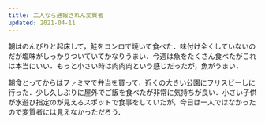 ```yaml
---
title: 二人なら通報されん変質者
updated: 2021-04-11
---
```


朝はのんびりと起床して，鮭をコンロで焼いて食べた．味付け全くしていないのだが塩味がしっかりついていてかなりうまい．今週は魚をたくさん食べたがこれは本当にいい．もっと小さい時は肉肉肉という感じだったが，魚がうまい．

朝食とってからはファミマで弁当を買って，近くの大きい公園にフリスビーしに行った．少し久しぶりに屋外でご飯を食べたが非常に気持ちが良い．小さい子供が水遊び指定のが見えるスポットで食事をしていたが，今日は一人ではなかったので変質者には見えなかっただろう．
